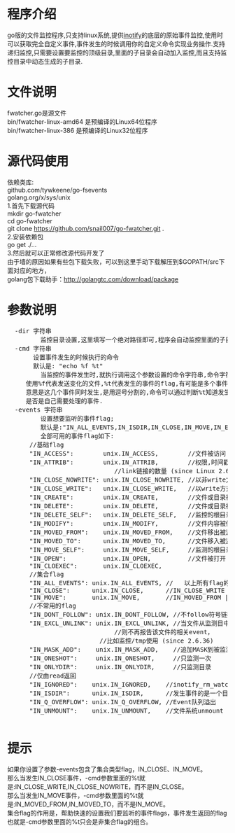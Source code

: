 # 程序介绍
go版的文件监控程序,只支持linux系统,提供<a href="http://man7.org/linux/man-pages/man7/inotify.7.html">inotify</a>的底层的原始事件监控,使用时可以获取完全自定义事件,事件发生的时候调用你的自定义命令实现业务操作.支持递归监控,只需要设置要监控的顶级目录,里面的子目录会自动加入监控,而且支持监控目录中动态生成的子目录.  
# 文件说明
fwatcher.go是源文件  
bin/fwatcher-linux-amd64 是预编译的Linux64位程序  
bin/fwatcher-linux-386   是预编译的Linux32位程序  
# 源代码使用
依赖类库:  
github.com/tywkeene/go-fsevents  
golang.org/x/sys/unix  
1.首先下载源代码  
mkdir go-fwatcher  
cd go-fwatcher  
git clone https://github.com/snail007/go-fwatcher.git .  
2.安装依赖包  
go get ./...  
3.然后就可以正常修改源代码开发了     
由于墙的原因如果有些包下载失败，可以到这里手动下载解压到$GOPATH/src下面对应的地方，  
golang包下载助手：http://golangtc.com/download/package  
# 参数说明 
<pre>
  -dir 字符串  
    	 监控目录设置,这里填写一个绝对路径即可,程序会自动监控里面的子目录 (default "/tmp")  
  -cmd 字符串  
       设置事件发生的时候执行的命令   
       默认是: "echo %f %t"  
    	 当监控的事件发生时,就执行调用这个参数设置的命令字符串,命令字符串里面可以
	 使用%f代表发送变化的文件,%t代表发生的事件的flag,有可能是多个事件flag,
	 意思是这几个事件同时发生,是用逗号分割的,命令可以通过判断%t知道发生的事件
	 是否是自己需要处理的事件.  
  -events 字符串  
    	 设置想要监听的事件flag;  
         默认是:"IN_ALL_EVENTS,IN_ISDIR,IN_CLOSE,IN_MOVE,IN_EXCL_UNLINK"  
         全部可用的事件flag如下:  
      //基础flag  
      "IN_ACCESS":        unix.IN_ACCESS,        //文件被访问  
      "IN_ATTRIB":        unix.IN_ATTRIB,        //权限,时间戳,UID,GID,其他属性等等,
      						 //link链接的数量 (since Linux 2.6.25)   
      "IN_CLOSE_NOWRITE": unix.IN_CLOSE_NOWRITE, //以非write方式打开文件并关闭  
      "IN_CLOSE_WRITE":   unix.IN_CLOSE_WRITE,   //以write方式打开文件并关闭  
      "IN_CREATE":        unix.IN_CREATE,        //文件或目录被创建  
      "IN_DELETE":        unix.IN_DELETE,        //文件或目录被删除  
      "IN_DELETE_SELF":   unix.IN_DELETE_SELF,   //监控的根目录或文件本身被删除  
      "IN_MODIFY":        unix.IN_MODIFY,        //文件内容被修改  
      "IN_MOVED_FROM":    unix.IN_MOVED_FROM,    //文件移出被监测的目录  
      "IN_MOVED_TO":      unix.IN_MOVED_TO,      //文件移入被监测的目录  
      "IN_MOVE_SELF":     unix.IN_MOVE_SELF,     //监测的根目录或文件本身移动  
      "IN_OPEN":          unix.IN_OPEN,          //文件被打开  
      "IN_CLOEXEC":       unix.IN_CLOEXEC,  
      //集合flag  
      "IN_ALL_EVENTS": unix.IN_ALL_EVENTS, //	以上所有flag的集合"  
      "IN_CLOSE":      unix.IN_CLOSE,      //IN_CLOSE_WRITE | IN_CLOSE_NOWRITE  
      "IN_MOVE":       unix.IN_MOVE,       //IN_MOVED_FROM | IN_MOVED_TO  
      //不常用的flag  
      "IN_DONT_FOLLOW": unix.IN_DONT_FOLLOW, //不follow符号链接 (since 2.6.15)  
      "IN_EXCL_UNLINK": unix.IN_EXCL_UNLINK, //当文件从监测目中unlink后，
      					     //则不再报告该文件的相关event，
					     //比如监控/tmp使用 (since 2.6.36)  
      "IN_MASK_ADD":    unix.IN_MASK_ADD,    //追加MASK到被监测的pathname    
      "IN_ONESHOT":     unix.IN_ONESHOT,     //只监测一次  
      "IN_ONLYDIR":     unix.IN_ONLYDIR,     //只监测目录  
      //仅由read返回  
      "IN_IGNORED":    unix.IN_IGNORED,    //inotify_rm_watch，文件被删除或者文件系统被umount  
      "IN_ISDIR":      unix.IN_ISDIR,      //发生事件的是一个目录  
      "IN_Q_OVERFLOW": unix.IN_Q_OVERFLOW, //Event队列溢出  
      "IN_UNMOUNT":    unix.IN_UNMOUNT,    //文件系统unmount
      </pre>
# 提示
如果你设置了参数-events包含了集合类型flag，IN_CLOSE、IN_MOVE。  
那么当发生IN_CLOSE事件，-cmd参数里面的%t就是:IN_CLOSE_WRITE,IN_CLOSE_NOWRITE，而不是IN_CLOSE。  
那么当发生IN_MOVE事件，-cmd参数里面的%t就是:IN_MOVED_FROM,IN_MOVED_TO，而不是IN_MOVE。  
集合flag的作用是，帮助快速的设置我们要监听的事件flags，事件发生返回的flag也就是-cmd参数里面的%t只会是非集合flag的组合。  




